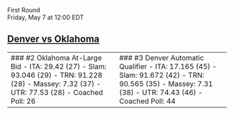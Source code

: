 First Round  
Friday, May 7 at 12:00 EDT
## [Denver vs Oklahoma](https://www.ncaa.com/game/5833376) 

<table><tr><td>  
### #2 Oklahoma  
At-Large Bid  
- ITA: 29.42 (27)  
- Slam: 93.046 (29)  
- TRN: 91.228 (28)  
- Massey: 7.32 (37)  
- UTR: 77.53 (28)  
- Coached Poll: 26  
</td><td>  
### #3 Denver  
Automatic Qualifier  
- ITA: 17.165 (45)  
- Slam: 91.672 (42)  
- TRN: 90.565 (35)  
- Massey: 7.31 (38)  
- UTR: 74.43 (46)  
- Coached Poll: 44  
</td></tr></table>  